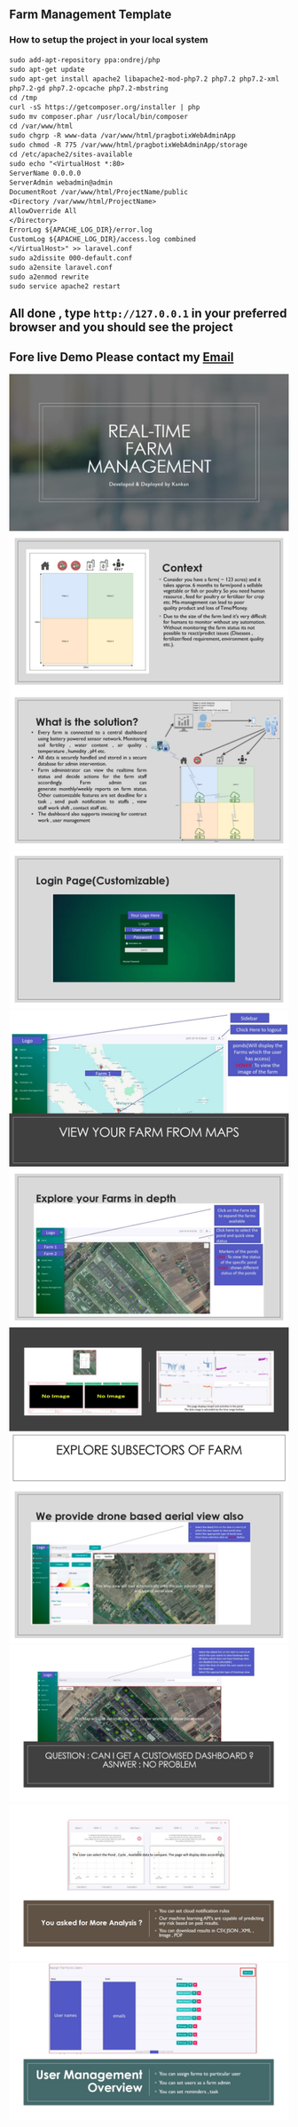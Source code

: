 ## Farm Management Template
### How to setup the project in your local system
`sudo add-apt-repository ppa:ondrej/php`  
`sudo apt-get update`  
`sudo apt-get install apache2 libapache2-mod-php7.2 php7.2 php7.2-xml php7.2-gd php7.2-opcache php7.2-mbstring`  
`cd /tmp`  
`curl -sS https://getcomposer.org/installer | php`  
`sudo mv composer.phar /usr/local/bin/composer`  
`cd /var/www/html`  
`sudo chgrp -R www-data /var/www/html/pragbotixWebAdminApp`  
`sudo chmod -R 775 /var/www/html/pragbotixWebAdminApp/storage`  
`cd /etc/apache2/sites-available`  
`sudo echo "<VirtualHost *:80>`  
`ServerName 0.0.0.0`  
`ServerAdmin webadmin@admin`  
`DocumentRoot /var/www/html/ProjectName/public`  
`<Directory /var/www/html/ProjectName>`  
`AllowOverride All`  
`</Directory>`  
`ErrorLog ${APACHE_LOG_DIR}/error.log`  
`CustomLog ${APACHE_LOG_DIR}/access.log combined`  
`</VirtualHost>" >> laravel.conf`  
`sudo a2dissite 000-default.conf`  
`sudo a2ensite laravel.conf`  
`sudo a2enmod rewrite`  
`sudo service apache2 restart`  

## All done , type `http://127.0.0.1` in your preferred browser and you should see the project
## Fore live Demo Please contact my [Email](kankan_sarkar@outlook.com)

![](Documentation/Slide1.jpg)
![](Documentation/Slide2.jpg)
![](Documentation/Slide3.jpg)
![](Documentation/Slide4.jpg)
![](Documentation/Slide5.jpg)
![](Documentation/Slide6.jpg)
![](Documentation/Slide7.jpg)
![](Documentation/Slide8.jpg)
![](Documentation/Slide9.jpg)
![](Documentation/Slide10.jpg)
![](Documentation/Slide11.jpg)

